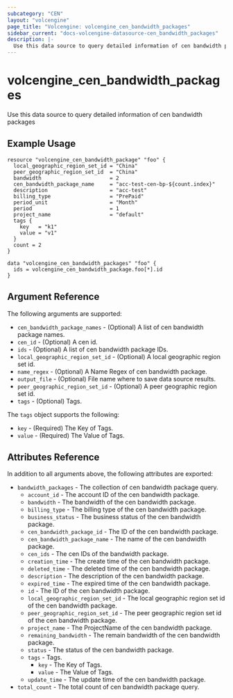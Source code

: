 ```yaml
---
subcategory: "CEN"
layout: "volcengine"
page_title: "Volcengine: volcengine_cen_bandwidth_packages"
sidebar_current: "docs-volcengine-datasource-cen_bandwidth_packages"
description: |-
  Use this data source to query detailed information of cen bandwidth packages
---
```

# volcengine_cen_bandwidth_packages
Use this data source to query detailed information of cen bandwidth packages
## Example Usage
```hcl
resource "volcengine_cen_bandwidth_package" "foo" {
  local_geographic_region_set_id = "China"
  peer_geographic_region_set_id  = "China"
  bandwidth                      = 2
  cen_bandwidth_package_name     = "acc-test-cen-bp-${count.index}"
  description                    = "acc-test"
  billing_type                   = "PrePaid"
  period_unit                    = "Month"
  period                         = 1
  project_name                   = "default"
  tags {
    key   = "k1"
    value = "v1"
  }
  count = 2
}

data "volcengine_cen_bandwidth_packages" "foo" {
  ids = volcengine_cen_bandwidth_package.foo[*].id
}
```
## Argument Reference
The following arguments are supported:
* `cen_bandwidth_package_names` - (Optional) A list of cen bandwidth package names.
* `cen_id` - (Optional) A cen id.
* `ids` - (Optional) A list of cen bandwidth package IDs.
* `local_geographic_region_set_id` - (Optional) A local geographic region set id.
* `name_regex` - (Optional) A Name Regex of cen bandwidth package.
* `output_file` - (Optional) File name where to save data source results.
* `peer_geographic_region_set_id` - (Optional) A peer geographic region set id.
* `tags` - (Optional) Tags.

The `tags` object supports the following:

* `key` - (Required) The Key of Tags.
* `value` - (Required) The Value of Tags.

## Attributes Reference
In addition to all arguments above, the following attributes are exported:
* `bandwidth_packages` - The collection of cen bandwidth package query.
    * `account_id` - The account ID of the cen bandwidth package.
    * `bandwidth` - The bandwidth of the cen bandwidth package.
    * `billing_type` - The billing type of the cen bandwidth package.
    * `business_status` - The business status of the cen bandwidth package.
    * `cen_bandwidth_package_id` - The ID of the cen bandwidth package.
    * `cen_bandwidth_package_name` - The name of the cen bandwidth package.
    * `cen_ids` - The cen IDs of the bandwidth package.
    * `creation_time` - The create time of the cen bandwidth package.
    * `deleted_time` - The deleted time of the cen bandwidth package.
    * `description` - The description of the cen bandwidth package.
    * `expired_time` - The expired time of the cen bandwidth package.
    * `id` - The ID of the cen bandwidth package.
    * `local_geographic_region_set_id` - The local geographic region set id of the cen bandwidth package.
    * `peer_geographic_region_set_id` - The peer geographic region set id of the cen bandwidth package.
    * `project_name` - The ProjectName of the cen bandwidth package.
    * `remaining_bandwidth` - The remain bandwidth of the cen bandwidth package.
    * `status` - The status of the cen bandwidth package.
    * `tags` - Tags.
        * `key` - The Key of Tags.
        * `value` - The Value of Tags.
    * `update_time` - The update time of the cen bandwidth package.
* `total_count` - The total count of cen bandwidth package query.


